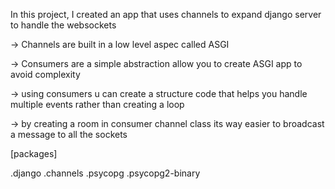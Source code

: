 In this project, I created an app that uses channels to expand django server to handle the websockets

-> Channels are built in a low level aspec called ASGI

-> Consumers are a simple abstraction allow you to create ASGI app to avoid complexity

-> using consumers u can create a structure code that helps you handle multiple events rather than creating a loop

-> by creating a room in consumer channel class its way easier to broadcast a message to all the sockets 

[packages]

  .django
  .channels
  .psycopg
  .psycopg2-binary
